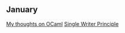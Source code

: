 ## January

[My thoughts on OCaml](https://osa1.net/posts/2023-04-24-ocaml-thoughts.html)
[Single Writer Principle](https://mechanical-sympathy.blogspot.com/2011/09/single-writer-principle.html)
